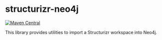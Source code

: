 # structurizr-neo4j

[![Maven Central](https://img.shields.io/maven-central/v/com.structurizr/structurizr-neo4j.svg?label=Maven%20Central)](https://search.maven.org/artifact/com.structurizr/structurizr-neo4j)

This library provides utilities to import a Structurizr workspace into Neo4j.